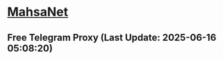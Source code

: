 
# [MahsaNet](https://t.me/mahsa_net)
## Free Telegram Proxy (Last Update: 2025-06-16 05:08:20)

    